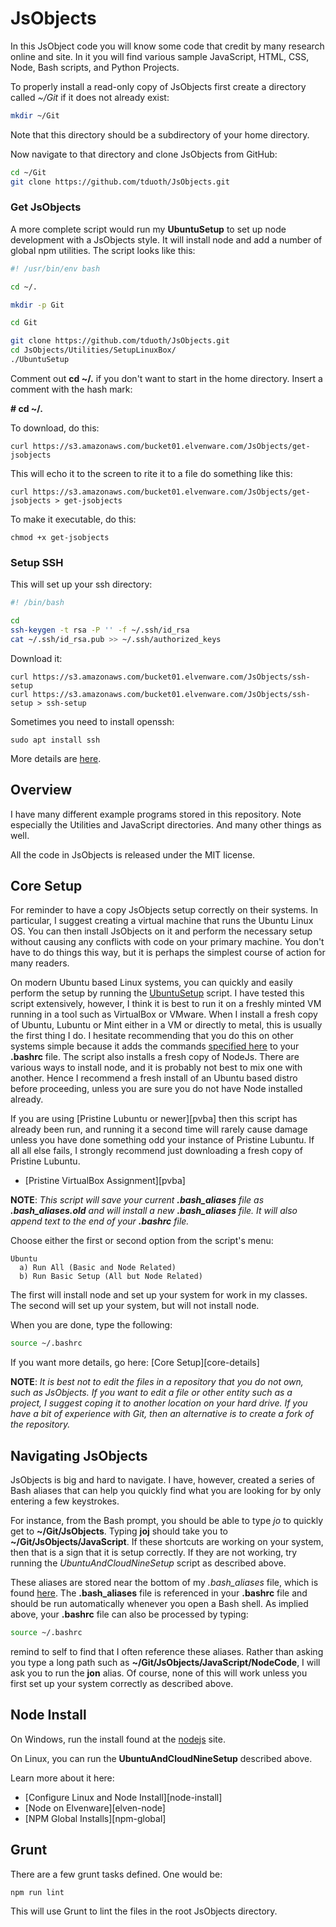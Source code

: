 # JsObjects

In this JsObject code you will know some code that credit by many research online and site. In it you will find various sample JavaScript, HTML, CSS, Node, Bash scripts, and Python Projects.

To properly install a read-only copy of JsObjects first create a directory called *~/Git* if it does not already exist:

```bash
mkdir ~/Git
```

Note that this directory should be a subdirectory of your home directory.

Now navigate to that directory and clone JsObjects from GitHub:

```bash
cd ~/Git
git clone https://github.com/tduoth/JsObjects.git
```

### Get JsObjects

A more complete script would run my **UbuntuSetup** to set up node development with a JsObjects style. It will install node and add a number of global npm utilities. The script looks like this:

```bash
#! /usr/bin/env bash

cd ~/.

mkdir -p Git

cd Git

git clone https://github.com/tduoth/JsObjects.git
cd JsObjects/Utilities/SetupLinuxBox/
./UbuntuSetup
```

Comment out **cd ~/.** if you don't want to start in the home directory. Insert a comment with the hash mark: 

**# cd ~/.**

To download, do this:

    curl https://s3.amazonaws.com/bucket01.elvenware.com/JsObjects/get-jsobjects

This will echo it to the screen to rite it to a file do something like this:

    curl https://s3.amazonaws.com/bucket01.elvenware.com/JsObjects/get-jsobjects > get-jsobjects

To make it executable, do this:

    chmod +x get-jsobjects

### Setup SSH

This will set up your ssh directory:

```bash
#! /bin/bash

cd
ssh-keygen -t rsa -P '' -f ~/.ssh/id_rsa
cat ~/.ssh/id_rsa.pub >> ~/.ssh/authorized_keys
```

Download it:

    curl https://s3.amazonaws.com/bucket01.elvenware.com/JsObjects/ssh-setup
    curl https://s3.amazonaws.com/bucket01.elvenware.com/JsObjects/ssh-setup > ssh-setup


Sometimes you need to install openssh:

    sudo apt install ssh

More details are [here](http://google.com/?q=install+ssh+openserver).

## Overview

I have many different example programs stored in this repository. Note especially the Utilities and JavaScript directories. And many other things as well.

All the code in JsObjects is released under the MIT license.

## Core Setup

For reminder to have a copy JsObjects setup correctly on their systems. In particular, I suggest creating a virtual machine that runs the Ubuntu Linux OS. You can then install JsObjects on it and perform the necessary setup without causing any conflicts with code on your primary machine. You don't have to do things this way, but it is perhaps the simplest course of action for many readers.

On modern Ubuntu based Linux systems, you can quickly and easily perform the setup by running the [UbuntuSetup][ubuntu-setup] script. I have tested this script extensively, however, I think it is best to run it on a freshly minted VM running in a tool such as VirtualBox or VMware. When I install a fresh copy of Ubuntu, Lubuntu or Mint either in a VM or directly to metal, this is usually the first thing I do. I hesitate recommending that you do this on other systems simple because it adds the commands [specified here][brcext] to your **.bashrc** file. The script also installs a fresh copy of NodeJs. There are various ways to install node, and it is probably not best to mix one with another. Hence I recommend a fresh install of an Ubuntu based distro before proceeding, unless you are sure you do not have Node installed already.

If you are using [Pristine Lubuntu or newer][pvba] then this script has already been run, and running it a second time will rarely cause damage unless you have done something odd your instance of Pristine Lubuntu. If all all else fails, I strongly recommend just downloading a fresh copy of Pristine Lubuntu.

- [Pristine VirtualBox Assignment][pvba]

**NOTE**: _This script will save your current **.bash_aliases** file as **.bash_aliases.old** and will install a new **.bash_aliases** file. It will also append text to the end of your **.bashrc** file._

Choose either the first or second option from the script's menu:

```text
Ubuntu
  a) Run All (Basic and Node Related)
  b) Run Basic Setup (All but Node Related)
```

The first will install node and set up your system for work in my classes. The second will set up your system, but will not install node.

When you are done, type the following:

```bash
source ~/.bashrc
```

If you want more details, go here: [Core Setup][core-details]

**NOTE**: _It is best not to edit the files in a repository that you do not own, such as JsObjects. If you want to edit a file or other entity such as a project, I suggest coping it to another location on your hard drive. If you have a bit of experience with Git, then an alternative is to create a fork of the repository._

## Navigating JsObjects

JsObjects is big and hard to navigate. I have, however, created a series of Bash aliases that can help you quickly find what you are looking for by only entering a few keystrokes.

For instance, from the Bash prompt, you should be able to type *jo* to quickly get to **~/Git/JsObjects**. Typing **joj** should take you to **~/Git/JsObjects/JavaScript**. If these shortcuts are working on your system, then that is a sign that it is setup correctly. If they are not working, try running the *UbuntuAndCloudNineSetup* script as described above.

These aliases are stored near the bottom of my *.bash_aliases* file, which is found [here][js-bash-aliases]. The **.bash_aliases** file is referenced in your **.bashrc** file and should be run automatically whenever you open a Bash shell. As implied above, your **.bashrc** file can also be processed by typing:

```bash
source ~/.bashrc
```

remind to self to find that I often reference these aliases. Rather than asking you type a long path such as **~/Git/JsObjects/JavaScript/NodeCode**, I will ask you to run the **jon** alias. Of course, none of this will work unless you first set up your system correctly as described above.

## Node Install

On Windows, run the install found at the [nodejs](https://nodejs.org/) site.

On Linux, you can run the **UbuntuAndCloudNineSetup** described above.

Learn more about it here:

- [Configure Linux and Node Install][node-install]
- [Node on Elvenware][elven-node]
- [NPM Global Installs][npm-global]


## Grunt

There are a few grunt tasks defined. One would be:

    npm run lint

This will use Grunt to lint the files in the root JsObjects directory.  

<!--       -->
<!-- Links -->
<!--       -->

[ubuntu-setup]:https://github.com/tduoth/JsObjects/blob/master/Utilities/SetupLinuxBox/UbuntuSetup
[brcext]: https://github.com/tduoth/JsObjects/blob/master/Utilities/SetupLinuxBox/BashrcExtras


[js-bash-aliases]:https://github.com/tduoth/JsObjects/blob/master/Utilities/SetupLinuxBox/.bash_aliases


